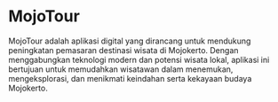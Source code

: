 # MojoTour
MojoTour adalah aplikasi digital yang dirancang untuk mendukung peningkatan pemasaran destinasi wisata di Mojokerto. Dengan menggabungkan teknologi modern dan potensi wisata lokal, aplikasi ini bertujuan untuk memudahkan wisatawan dalam menemukan, mengeksplorasi, dan menikmati keindahan serta kekayaan budaya Mojokerto.

